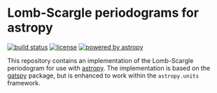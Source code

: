 # Lomb-Scargle periodograms for astropy

[![build status](http://img.shields.io/travis/jakevdp/lombscargle/master.svg?style=flat)](https://travis-ci.org/jakevdp/lombscargle)
[![license](http://img.shields.io/badge/license-BSD-blue.svg?style=flat)](https://github.com/jakevdp/lombscargle/blob/master/LICENSE.rst)
[![powered by astropy](http://img.shields.io/badge/powered%20by-AstroPy-orange.svg?style=flat)](http://www.astropy.org)

This repository contains an implementation of the Lomb-Scargle periodogram for
use with [astropy](http://astropy.org). The implementation is based on the
[gatspy](http://astroml.org/gatspy/) package, but is enhanced to work within
the ``astropy.units`` framework.
